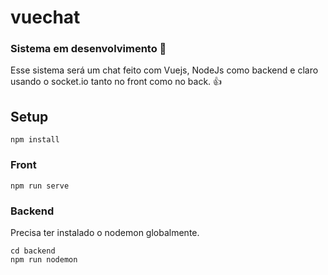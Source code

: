 # vuechat

### Sistema em desenvolvimento :runner:

Esse sistema será um chat feito com Vuejs, NodeJs como backend e claro usando o socket.io tanto no front como no back. :+1:

## Setup

```
npm install
```

### Front

```
npm run serve
```

### Backend
Precisa ter instalado o nodemon globalmente.
```
cd backend
npm run nodemon
```
